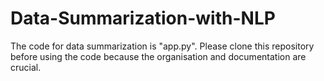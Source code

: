 # Data-Summarization-with-NLP
The code for data summarization is "app.py". Please clone this repository before using the code because the organisation and documentation are crucial.
